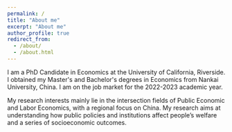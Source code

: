 ```yaml
---
permalink: /
title: "About me"
excerpt: "About me"
author_profile: true
redirect_from: 
  - /about/
  - /about.html
---
```


I am a PhD Candidate in Economics at the University of California, Riverside. I obtained my Master's and Bachelor's degrees in Economics from Nankai University, China. I am on the job market for the 2022-2023 academic year.

My research interests mainly lie in the intersection fields of Public Economic and Labor Economics, with a regional focus on China. My research aims at understanding how public policies and institutions affect people’s welfare and a series of socioeconomic outcomes.


